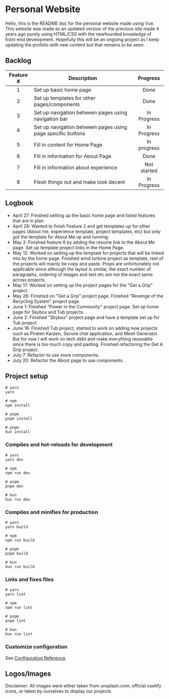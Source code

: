 # Personal Website

Hello, this is the README doc for the personal website made using Vue. This website was made as an updated version of the previous site made 4 years ago purely using HTML/CSS with the newfounded knowledge of front-end development. Hopefully this will be an ongoing project as I keep updating the profolio with new content but that remains to be seen.

## Backlog

| Feature # | Description | Progress |
| :-:       |---          |:-:       |
| 1 | Set up basic home page | Done |
| 2 | Set up templates for other pages/components | Done |
| 3 | Set up navigation between pages using navigation bar | In Progress |
| 4 | Set up navigation between pages using page specific buttons | In Progress |
| 5 | Fill in content for Home Page | In progress |
| 6 | Fill in information for About Page | Done |
| 7 | Fill in information about experience | Not started |
| 8 | Flesh things out and make look decent | In Progress |

## Logbook
- April 27: Finished setting up the basic home page and listed features that are in plan
- April 28: Wanted to finish Feature 2 and get templates up for other pages (About me, experience template, project templates, etc) but only got the template for About Me up and running.
- May 2: Finished feature 6 by adding the resume link to the About Me page. Set up template project links in the Home Page.
- May 12: Worked on setting up the template for projects that will be linked into by the home page. Finished wind turbine project as template, rest of the projects will mainly be copy and paste. Props are unfortunately not applicable since although the layout is similar, the exact number of paragraphs, ordering of images and text etc are not the exact same across projects.
- May 17: Worked on setting up the project pages for the "Get a Grip" project.
- May 26: Finished on "Get a Grip" project page. Finished "Revenge of the Recycling System" project page.
- June 1: Finished "Power in the Community" project page. Set up home page for Skybox and Tub projects.
- June 2: Finished "Skybox" project page and have a template set up for Tub project.
- June 16: Finished Tub project, started to work on adding new projects such as Piraten Karpen, Secure chat application, and Mesh Generator. But for now I will work on tech debt and make everything reuseable since there is too much copy and pasting. Finished refactoring the Get A Grip project.
- July 7: Refactor to use more components.
- July 20: Refactor the About page to use components.

## Project setup

```
# yarn
yarn

# npm
npm install

# pnpm
pnpm install

# pnpm
bun install
```

### Compiles and hot-reloads for development

```
# yarn
yarn dev

# npm
npm run dev

# pnpm
pnpm dev

# bun
bun run dev
```

### Compiles and minifies for production

```
# yarn
yarn build

# npm
npm run build

# pnpm
pnpm build

# bun
bun run build
```

### Lints and fixes files

```
# yarn
yarn lint

# npm
npm run lint

# pnpm
pnpm lint

# bun
bun run lint
```

### Customize configuration

See [Configuration Reference](https://vitejs.dev/config/).

## Logos/Images

Disclaimer:
All images were either taken from unsplash.com, official vuetify icons, or taken by ourselves to display our projects.